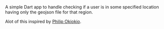 A simple Dart app to handle checking if a user is in some specified location having only the geojson file for that region.

Alot of this inspired by [Philip Okiokio]("https://github.com/philipokiokio).
